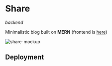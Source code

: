 # Share
*backend*

Minimalistic blog built on **MERN** (frontend is [here](https://github.com/poletela-na-mars/share-frontend))

![share-mockup](https://user-images.githubusercontent.com/70761083/225767864-15f5cb5f-e073-4fa4-b3a3-7afbf34a01d6.jpg)

## Deployment
